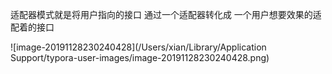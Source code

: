 适配器模式就是将用户指向的接口 通过一个适配器转化成 一个用户想要效果的适配着的接口

![image-20191128230240428](/Users/xian/Library/Application Support/typora-user-images/image-20191128230240428.png)

